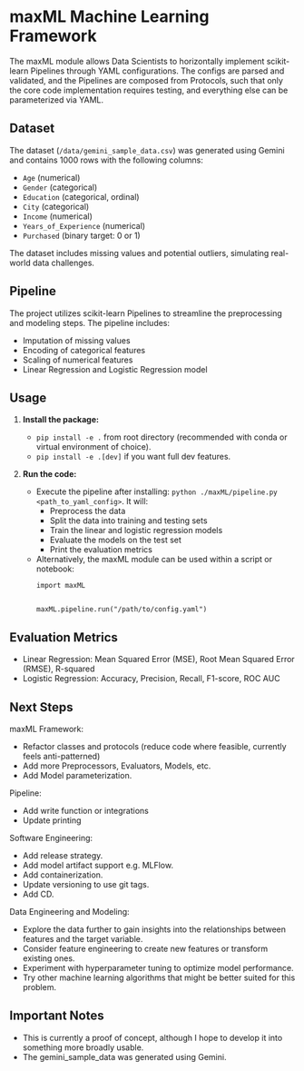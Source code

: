# maxML Machine Learning Framework
The maxML module allows Data Scientists to horizontally implement scikit-learn Pipelines through YAML configurations. The configs are parsed and validated, and the Pipelines are composed from Protocols, such that only the core code implementation requires testing, and everything else can be parameterized via YAML.


## Dataset
The dataset (`/data/gemini_sample_data.csv`) was generated using Gemini and contains 1000 rows with the following columns:

* `Age` (numerical)
* `Gender` (categorical)
* `Education` (categorical, ordinal)
* `City` (categorical)
* `Income` (numerical)
* `Years_of_Experience` (numerical)
* `Purchased` (binary target: 0 or 1)

The dataset includes missing values and potential outliers, simulating real-world data challenges.


## Pipeline

The project utilizes scikit-learn Pipelines to streamline the preprocessing and modeling steps. The pipeline includes:

* Imputation of missing values
* Encoding of categorical features
* Scaling of numerical features
* Linear Regression and Logistic Regression model


## Usage

1. **Install the package:**
   * `pip install -e .` from root directory (recommended with conda or virtual environment of choice).
   * `pip install -e .[dev]` if you want full dev features.

2. **Run the code:**
   * Execute the pipeline after installing: `python ./maxML/pipeline.py <path_to_yaml_config>`. It will:
     * Preprocess the data
     * Split the data into training and testing sets
     * Train the linear and logistic regression models
     * Evaluate the models on the test set
     * Print the evaluation metrics
   * Alternatively, the maxML module can be used within a script or notebook:
     ```
     import maxML


     maxML.pipeline.run("/path/to/config.yaml")
     ```


## Evaluation Metrics
* Linear Regression: Mean Squared Error (MSE), Root Mean Squared Error (RMSE), R-squared
* Logistic Regression: Accuracy, Precision, Recall, F1-score, ROC AUC


## Next Steps
maxML Framework:
* Refactor classes and protocols (reduce code where feasible, currently feels anti-patterned)
* Add more Preprocessors, Evaluators, Models, etc.
* Add Model parameterization.

Pipeline:
* Add write function or integrations
* Update printing

Software Engineering:
* Add release strategy.
* Add model artifact support e.g. MLFlow.
* Add containerization.
* Update versioning to use git tags.
* Add CD.

Data Engineering and Modeling:
* Explore the data further to gain insights into the relationships between features and the target variable.
* Consider feature engineering to create new features or transform existing ones.
* Experiment with hyperparameter tuning to optimize model performance.
* Try other machine learning algorithms that might be better suited for this problem.


## Important Notes
* This is currently a proof of concept, although I hope to develop it into something more broadly usable.
* The gemini_sample_data was generated using Gemini.

